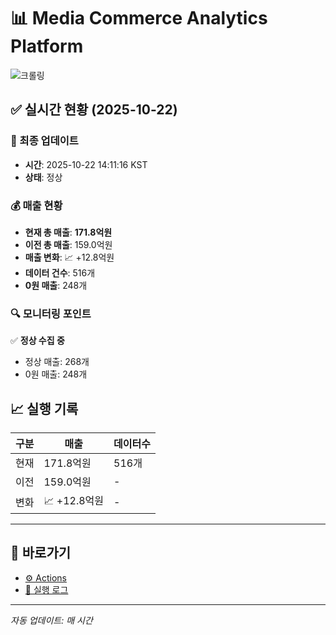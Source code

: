 # 📊 Media Commerce Analytics Platform

![크롤링](https://img.shields.io/badge/크롤링-정상-green)

## ✅ 실시간 현황 (2025-10-22)

### 📍 최종 업데이트
- **시간**: 2025-10-22 14:11:16 KST
- **상태**: 정상

### 💰 매출 현황
- **현재 총 매출**: **171.8억원**
- **이전 총 매출**: 159.0억원
- **매출 변화**: 📈 +12.8억원
- **데이터 건수**: 516개
- **0원 매출**: 248개

### 🔍 모니터링 포인트

✅ **정상 수집 중**
- 정상 매출: 268개
- 0원 매출: 248개


## 📈 실행 기록

| 구분 | 매출 | 데이터수 |
|------|------|----------|
| 현재 | 171.8억원 | 516개 |
| 이전 | 159.0억원 | - |
| 변화 | 📈 +12.8억원 | - |

---

## 🔗 바로가기

- [⚙️ Actions](../../actions)
- [📝 실행 로그](../../actions/workflows/daily_scraping.yml)

---

*자동 업데이트: 매 시간*
